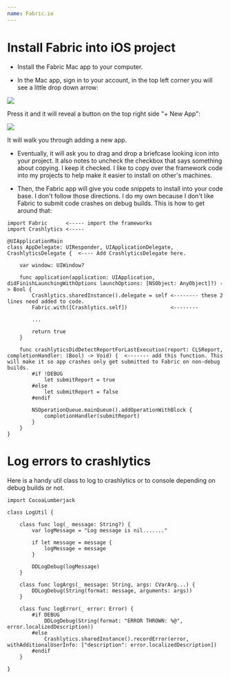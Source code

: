 ```yaml
---
name: Fabric.io
---
```


# Install Fabric into iOS project

* Install the Fabric Mac app to your computer.

* In the Mac app, sign in to your account, in the top left corner you will see a little drop down arrow:

![](/docs/images/fabric_mac_app_dropdown.png)

Press it and it will reveal a button on the top right side "+ New App":

![](/docs/images/fabric_new_app.png)

It will walk you through adding a new app.

* Eventually, it will ask you to drag and drop a briefcase looking icon into your project. It also notes to uncheck the checkbox that says something about copying. I keep it checked. I like to copy over the framework code into my projects to help make it easier to install on other's machines.

* Then, the Fabric app will give you code snippets to install into your code base. I don't follow those directions. I do my own because I don't like Fabric to submit code crashes on debug builds. This is how to get around that:

```
import Fabric      <----- import the frameworks
import Crashlytics <-----

@UIApplicationMain
class AppDelegate: UIResponder, UIApplicationDelegate, CrashlyticsDelegate {  <---- Add CrashlyticsDelegate here.

    var window: UIWindow?

    func application(application: UIApplication, didFinishLaunchingWithOptions launchOptions: [NSObject: AnyObject]?) -> Bool {
        Crashlytics.sharedInstance().delegate = self <-------- these 2 lines need added to code.
        Fabric.with([Crashlytics.self])              <--------    

        ...

        return true
    }

    func crashlyticsDidDetectReportForLastExecution(report: CLSReport, completionHandler: (Bool) -> Void) {  <------- add this function. This will make it so app crashes only get submitted to Fabric on non-debug builds.
        #if !DEBUG
            let submitReport = true
        #else
            let submitReport = false
        #endif

        NSOperationQueue.mainQueue().addOperationWithBlock {
            completionHandler(submitReport)
        }
    }
}
```

# Log errors to crashlytics

Here is a handy util class to log to crashlytics or to console depending on debug builds or not.

```
import CocoaLumberjack

class LogUtil {

    class func log(_ message: String?) {
        var logMessage = "Log message is nil......."

        if let message = message {
            logMessage = message
        }

        DDLogDebug(logMessage)
    }

    class func logArgs(_ message: String, args: CVarArg...) {
        DDLogDebug(String(format: message, arguments: args))
    }

    class func logError(_ error: Error) {
        #if DEBUG
            DDLogDebug(String(format: "ERROR THROWN: %@", error.localizedDescription))
        #else
            Crashlytics.sharedInstance().recordError(error, withAdditionalUserInfo: ["description": error.localizedDescription])
        #endif
    }

}
```
